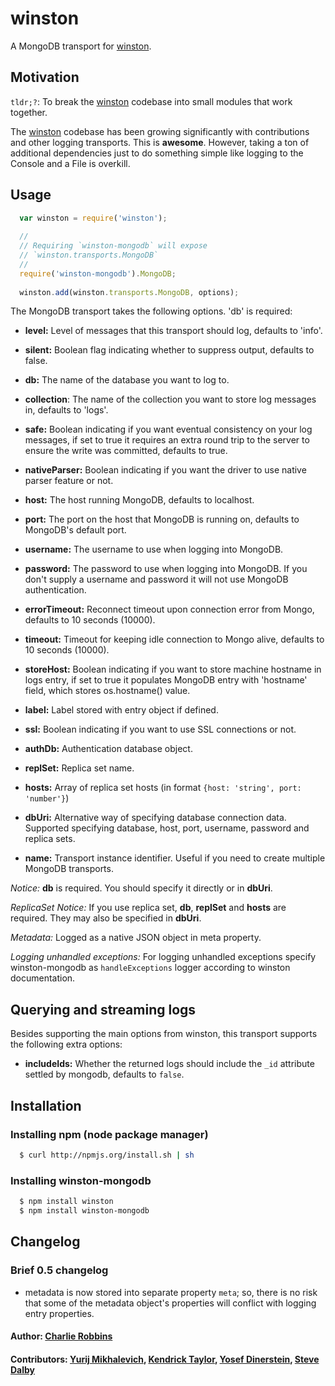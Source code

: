 # winston

A MongoDB transport for [winston][0].

## Motivation
`tldr;?`: To break the [winston][0] codebase into small modules that work
together.

The [winston][0] codebase has been growing significantly with contributions and
other logging transports. This is **awesome**. However, taking a ton of
additional dependencies just to do something simple like logging to the Console
and a File is overkill.  

## Usage
``` js
  var winston = require('winston');
  
  //
  // Requiring `winston-mongodb` will expose 
  // `winston.transports.MongoDB`
  //
  require('winston-mongodb').MongoDB;
  
  winston.add(winston.transports.MongoDB, options);
```

The MongoDB transport takes the following options. 'db' is required:

* __level:__ Level of messages that this transport should log, defaults to
'info'.
* __silent:__ Boolean flag indicating whether to suppress output, defaults to
false.

* __db:__ The name of the database you want to log to.
* __collection__: The name of the collection you want to store log messages in,
defaults to 'logs'.
* __safe:__ Boolean indicating if you want eventual consistency on your log
messages, if set to true it requires an extra round trip to the server to ensure the write was committed, defaults to true.
* __nativeParser:__ Boolean indicating if you want the driver to use native
parser feature or not.
* __host:__ The host running MongoDB, defaults to localhost.
* __port:__ The port on the host that MongoDB is running on, defaults to
MongoDB's default port.
* __username:__ The username to use when logging into MongoDB.
* __password:__ The password to use when logging into MongoDB. If you don't
supply a username and password it will not use MongoDB authentication.
* __errorTimeout:__  Reconnect timeout upon connection error from Mongo,
defaults to 10 seconds (10000).
* __timeout:__ Timeout for keeping idle connection to Mongo alive, defaults to
10 seconds (10000).
* __storeHost:__ Boolean indicating if you want to store machine hostname in
logs entry, if set to true it populates MongoDB entry with 'hostname' field,
which stores os.hostname() value.
* __label:__ Label stored with entry object if defined.
* __ssl:__ Boolean indicating if you want to use SSL connections or not.
* __authDb:__ Authentication database object.
* __replSet:__ Replica set name.
* __hosts:__ Array of replica set hosts (in format
`{host: 'string', port: 'number'}`)
* __dbUri:__ Alternative way of specifying database connection data. Supported
specifying database, host, port, username, password and replica sets.
* __name:__ Transport instance identifier. Useful if you need to create multiple MongoDB transports.

*Notice:* __db__ is required. You should specify it directly or in __dbUri__.

*ReplicaSet Notice:* If you use replica set, __db__, __replSet__ and __hosts__
are required. They may also be specified in __dbUri__.

*Metadata:* Logged as a native JSON object in meta property.

*Logging unhandled exceptions:* For logging unhandled exceptions specify
winston-mongodb as `handleExceptions` logger according to winston documentation.

## Querying and streaming logs

Besides supporting the main options from winston, this transport supports the
following extra options:

* __includeIds:__ Whether the returned logs should include the `_id` attribute
settled by mongodb, defaults to `false`.

## Installation

### Installing npm (node package manager)

``` bash
  $ curl http://npmjs.org/install.sh | sh
```

### Installing winston-mongodb

``` bash
  $ npm install winston
  $ npm install winston-mongodb
```

## Changelog

### Brief 0.5 changelog

* metadata is now stored into separate property `meta`; so, there is no risk
that some of the metadata object's properties will conflict with logging entry
properties.

#### Author: [Charlie Robbins](http://blog.nodejitsu.com)
#### Contributors: [Yurij Mikhalevich](https://github.com/39dotyt), [Kendrick Taylor](https://github.com/sktaylor), [Yosef Dinerstein](https://github.com/yosefd), [Steve Dalby](https://github.com/stevedalby)

[0]: https://github.com/flatiron/winston
